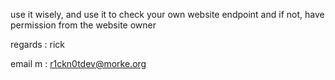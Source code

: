 use it wisely, and use it to check your own website endpoint and if not, have permission from the website owner 





regards : rick 

email m : r1ckn0tdev@morke.org